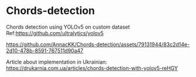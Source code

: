 # Chords-detection
Chords detection using YOLOv5 on custom dataset
Ref:https://github.com/ultralytics/yolov5

https://github.com/AnnacKK/Chords-detection/assets/79131944/83c2d14e-2d10-478b-8591-767511d90a47

Article about implementation in Ukrainian:
https://drukarnia.com.ua/articles/chords-detection-with-yolov5-reHGY


